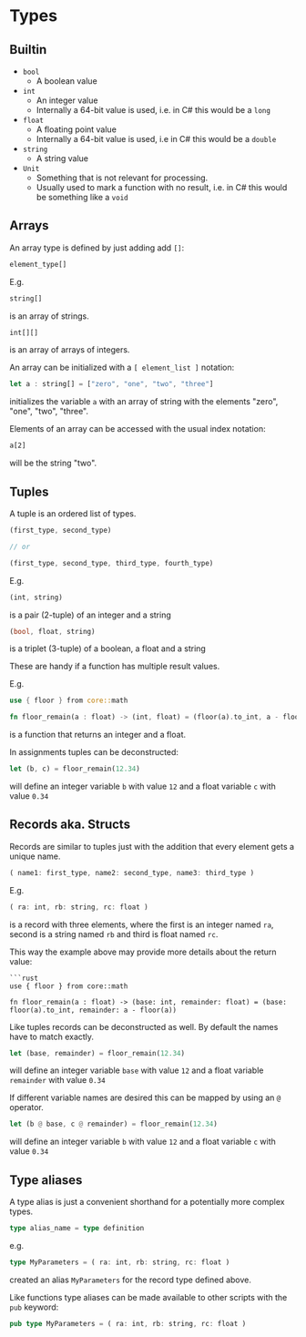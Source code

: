 
# Types

## Builtin

* `bool`
  * A boolean value
* `int`
  * An integer value
  * Internally a 64-bit value is used, i.e. in C# this would be a `long`
* `float`
  * A floating point value
  * Internally a 64-bit value is used, i.e in C# this would be a `double`
* `string`
  * A string value
* `Unit`
  * Something that is not relevant for processing.
  * Usually used to mark a function with no result, i.e. in C# this would be something like a `void`

## Arrays

An array type is defined by just adding add `[]`:

```rust
element_type[]
```

E.g.

```rust
string[]
```
is an array of strings.

```rust
int[][]
```
is an array of arrays of integers.

An array can be initialized with a `[ element_list ]` notation:

```rust
let a : string[] = ["zero", "one", "two", "three"]
```
initializes the variable `a` with an array of string with the elements "zero", "one", "two", "three".

Elements of an array can be accessed with the usual index notation:

```rest
a[2]
```
will be the string "two".

## Tuples

A tuple is an ordered list of types.

```rust
(first_type, second_type)

// or

(first_type, second_type, third_type, fourth_type)
```

E.g.
```rust
(int, string)
```
is a pair (2-tuple) of an integer and a string

```rust
(bool, float, string)
```
is a triplet (3-tuple) of a boolean, a float and a string 

These are handy if a function has multiple result values.

E.g.
```rust
use { floor } from core::math

fn floor_remain(a : float) -> (int, float) = (floor(a).to_int, a - floor(a))
```
is a function that returns an integer and a float.

In assignments tuples can be deconstructed:

```rust
let (b, c) = floor_remain(12.34)
```
will define an integer variable `b` with value `12` and a float variable `c` with value `0.34`

## Records aka. Structs

Records are similar to tuples just with the addition that every element gets a unique name.

```rust
( name1: first_type, name2: second_type, name3: third_type )
```

E.g.

```rust
( ra: int, rb: string, rc: float )
```
is a record with three elements, where the first is an integer named `ra`, second is a string named `rb` and third is float named `rc`.

This way the example above may provide more details about the return value:

```
```rust
use { floor } from core::math

fn floor_remain(a : float) -> (base: int, remainder: float) = (base: floor(a).to_int, remainder: a - floor(a))
```

Like tuples records can be deconstructed as well. By default the names have to match exactly.

```rust
let (base, remainder) = floor_remain(12.34)
```
will define an integer variable `base` with value `12` and a float variable `remainder` with value `0.34`

If different variable names are desired this can be mapped by using an `@` operator.

```rust
let (b @ base, c @ remainder) = floor_remain(12.34)
```
will define an integer variable `b` with value `12` and a float variable `c` with value `0.34`


## Type aliases

A type alias is just a convenient shorthand for a potentially more complex types.

```rust
type alias_name = type definition
```

e.g.

```rust
type MyParameters = ( ra: int, rb: string, rc: float )
```
created an alias `MyParameters` for the record type defined above.

Like functions type aliases can be made available to other scripts with the `pub` keyword:

```rust
pub type MyParameters = ( ra: int, rb: string, rc: float )
```
